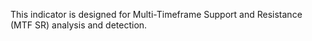 This indicator is designed for Multi-Timeframe Support and Resistance (MTF SR) analysis and detection.